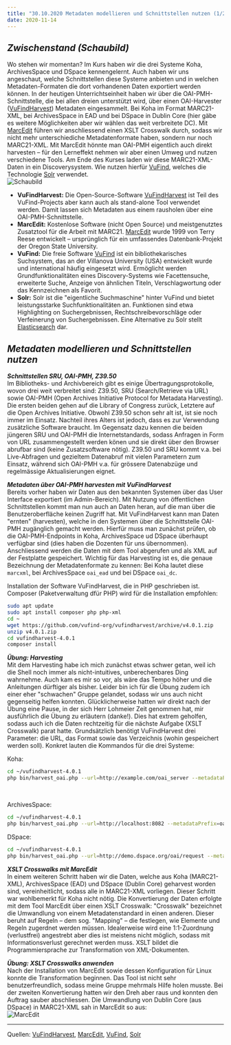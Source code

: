 ```yaml
---
title: "30.10.2020 Metadaten modellieren und Schnittstellen nutzen (1/2)"
date: 2020-11-14
---
```


## *Zwischenstand (Schaubild)*  

Wo stehen wir momentan? Im Kurs haben wir die drei Systeme Koha, ArchivesSpace und DSpace kennengelernt. Auch haben wir uns angeschaut, welche Schnittstellen diese Systeme anbieten und in welchen Metadaten-Formaten die dort vorhandenen Daten exportiert werden können. In der heutigen Unterrichtseinheit haben wir über die OAI-PMH-Schnittstelle, die bei allen dreien unterstützt wird, über einen OAI-Harvester ([VuFindHarvest](https://github.com/vufind-org/vufindharvest)) Metadaten eingesammelt. Bei Koha im Format MARC21-XML, bei ArchivesSpace in EAD und bei DSpace in Dublin Core (hier gäbe es weitere Möglichkeiten aber wir wählen das weit verbreitete DC). Mit [MarcEdit](https://en.wikipedia.org/wiki/MarcEdit) führen wir anschliessend einen XSLT Crosswalk durch, sodass wir nicht mehr unterschiediche Metadatenformate haben, sondern nur noch MARC21-XML. Mit MarcEdit hönnte man OAI-PMH eigentlich auch direkt harvesten – für den Lerneffekt nehmen wir aber einen Umweg und nutzen verschiedene Tools. Am Ende des Kurses laden wir diese MARC21-XML-Daten in ein Discoverysystem. Wie nutzen hierfür [VuFind](https://vufind.org/vufind/), welches die Technologie [Solr](https://en.wikipedia.org/wiki/Apache_Solr) verwendet.  
![Schaubild]({{site.baseurl}}/images/schaubild.png)  
* **VuFindHarvest:** Die Open-Source-Software [VuFindHarvest](https://github.com/vufind-org/vufindharvest) ist Teil des VuFind-Projects aber kann auch als stand-alone Tool verwendet werden. Damit lassen sich Metadaten aus einem rausholen über eine OAI-PMH-Schnittstelle.
* **MarcEdit:** Kostenlose Software (nicht Open Source) und meistgenutztes Zusatztool für die Arbeit mit MARC21. [MarcEdit](https://marcedit.reeset.net) wurde 1999 von Terry Reese entwickelt – ursprünglich für ein umfassendes Datenbank-Projekt der Oregon State University. 
* **VuFind:** Die freie Software [VuFind](https://vufind.org/vufind/) ist ein bibliothekarisches Suchsystem, das an der Villanova University (USA) entwickelt wurde und international häufig eingesetzt wird. Ermöglicht werden Grundfunktionalitäten eines Discovery-Systems wie Facettensuche, erweiterte Suche, Anzeige von ähnlichen Titeln, Verschlagwortung oder das Kennzeichnen als Favorit.
* **Solr:** Solr ist die "eigentliche Suchmaschine" hinter VuFind und bietet leistungsstarke Suchfunktionalitäten an. Funktionen sind etwa Highlighting on Suchergebnissen, Rechtschreibevorschläge oder Verfeinerung von Suchergebnissen. Eine Alternative zu Solr stellt [Elasticsearch](https://www.elastic.co/de/what-is/elasticsearch) dar.

## *Metadaten modellieren und Schnittstellen nutzen*

***Schnittstellen SRU, OAI-PMH, Z39.50***  
Im Bibliotheks- und Archivbereich gibt es einige Übertragungsprotokolle, wovon drei weit verbreitet sind: Z39.50, SRU (Search/Retrieve via URL) sowie OAI-PMH (Open Archives Initiative Protocol for Metadata Harvesting). Die ersten beiden gehen auf die Library of Congress zurück, Letztere auf die Open Archives Initiative. Obwohl Z39.50 schon sehr alt ist, ist sie noch immer im Einsatz. Nachteil ihres Alters ist jedoch, dass es zur Verwendung zusätzliche Software braucht. Im Gegensatz dazu kennen die beiden jüngeren SRU und OAI-PMH die Internetstandards, sodass Anfragen in Form von URL zusammengestellt werden könen und sie direkt über den Browser abrufbar sind (keine Zusatzsoftware nötig). Z39.50 und SRU kommt v.a. bei Live-Abfragen und gezieltem Datenabruf mit vielen Parametern zum Einsatz, während sich OAI-PMH v.a. für grössere Datenabzüge und regelmässige Aktualisierungen eignet.

***Metadaten über OAI-PMH harvesten mit VuFindHarvest***  
Bereits vorher haben wir Daten aus den bekannten Systemen über das User Interface exportiert (im Admin-Bereich). Mit Nutzung von öffentlichen Schnittstellen kommt man nun auch an Daten heran, auf die man über die Benutzeroberfläche keinen Zugriff hat. Mit VuFindHarvest kann man Daten "ernten" (harvesten), welche in den Systemen über die Schnittstelle OAI-PMH zugänglich gemacht werden. Hierfür muss man zunächst prüfen, ob die OAI-PMH-Endpoints in Koha, ArchivesSpace ud DSpace überhaupt verfügbar sind (dies haben die Dozenten für uns übernommen). Anschliessend werden die Daten mit dem Tool abgerufen und als XML auf der Festplatte gespeichert. Wichtig für das Harvesting ist es, die genaue Bezeichnung der Metadatenformate zu kennen: Bei Koha lautet diese `marcxml`, bei ArchivesSpace `oai_ead` und bei DSpace `oai_dc`.

Installation der Software VuFindHarvest, die in PHP geschrieben ist. Composer (Paketverwaltung dfür PHP) wird für die Installation empfohlen:  
```bash
sudo apt update
sudo apt install composer php php-xml
cd ~
wget https://github.com/vufind-org/vufindharvest/archive/v4.0.1.zip
unzip v4.0.1.zip
cd vufindharvest-4.0.1
composer install
```
***Übung: Harvesting***  
Mit dem Harvesting habe ich mich zunächst etwas schwer getan, weil ich die Shell noch immer als nicht-intuitives, unberechenbares Ding wahrnehme. Auch kam es mir so vor, als wäre das Tempo höher und die Anleitungen dürftiger als bisher. Leider bin ich für die Übung zudem ich einer eher "schwachen" Gruppe gelandet, sodass wir uns auch nicht gegenseitig helfen konnten. Glücklicherweise hatten wir direkt nach der Übung eine Pause, in der sich Herr Lohmeier Zeit genommen hat, mir ausführlich die Übung zu erläutern (danke!). Dies hat extrem geholfen, sodass auch ich die Daten rechtzeitig für die nächste Aufgabe (XSLT Crosswalk) parat hatte. Grundsätzlich benötigt VuFindHarvest drei Parameter: die URL, das Format sowie das Verzeichnis (wohin gespeichert werden soll). Konkret lauten die Kommandos für die drei Systeme:

Koha:
```bash
cd ~/vufindharvest-4.0.1
php bin/harvest_oai.php --url=http://example.com/oai_server --metadataPrefix=oai_dc koha
```  
<br>

ArchivesSpace:
```bash
cd ~/vufindharvest-4.0.1
php bin/harvest_oai.php --url=http://localhost:8082 --metadataPrefix=oai_ead archivesspace
```  




DSpace:
```bash
cd ~/vufindharvest-4.0.1
php bin/harvest_oai.php --url=http://demo.dspace.org/oai/request --metadataPrefix=oai_dc --set=com_10673_1 dspace
```  




***XSLT Crosswalks mit MarcEdit***  
In einem weiteren Schritt haben wir die Daten, welche aus Koha (MARC21-XML), ArchivesSpace (EAD) und DSpace (Dublin Core) geharvest worden sind, vereinheitlicht, sodass alle in MARC21-XML vorliegen. Dieser Schritt war wohlbemerkt für Koha nicht nötig. Die Konvertierung der Daten erfolgte mit dem Tool MarcEdit über einen XSLT Crosswalk: "Crosswalk" bezeichnet die Umwandlung von einem Metadatenstandard in einen anderen. Dieser beruht auf Regeln – dem sog. "Mapping" – die festlegen, wie Elemente und Regeln zugerdnet werden müssen. Idealerweise wird eine 1:1-Zuordnung (verlustfrei) angestrebt aber dies ist meistens nicht möglich, sodass mit Informationsverlust gerechnet werden muss. XSLT bildet die Programmiersprache zur Transformation von XML-Dokumenten.

***Übung: XSLT Crosswalks anwenden***  
Nach der Installation von MarcEdit sowie dessen Konfiguration für Linux konnte die Transformation beginnen. Das Tool ist nicht sehr benutzerfreundlich, sodass meine Gruppe mehrmals Hilfe holen musste. Bei der zweiten Konvertierung hatten wir den Dreh aber raus und konnten den Auftrag sauber abschliessen. Die Umwandlung von Dublin Core (aus DSpace) in MARC21-XML sah in MarcEdit so aus:  
![MarcEdit]({{site.baseurl}}/images/marcedit-oaidc.png) 

---  

Quellen: [VuFindHarvest](https://github.com/vufind-org/vufindharvest), [MarcEdit](https://en.wikipedia.org/wiki/MarcEdit), [VuFind](https://de.wikipedia.org/wiki/VuFind), [Solr](https://www.bigdata-insider.de/was-ist-solr-a-728279/)
